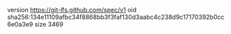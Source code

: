 version https://git-lfs.github.com/spec/v1
oid sha256:134e11109afbc34f8868bb3f3faf130d3aabc4c238d9c17170392b0cc6e0a3e9
size 3469
